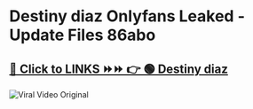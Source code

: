 
 # Destiny diaz Onlyfans Leaked - Update Files 86abo

## <h2><a href="https://clipsfans.com/Destiny_diaz&ref=git">🔗 Click to LINKS ⏩⏩ 👉 🟢 Destiny diaz </a></h2>

<a href="https://clipsfans.com/Destiny_diaz&ref=git" rel="nofollow" data-target="animated-image.originalLink"><img src="https://i.ibb.co.com/xMMVF88/686577567.gif" alt="Viral Video Original" style="max-width: 100%; display: inline-block;" data-target="animated-image.originalImage"></a>

